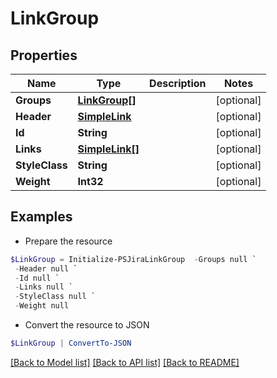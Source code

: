 # LinkGroup
## Properties

Name | Type | Description | Notes
------------ | ------------- | ------------- | -------------
**Groups** | [**LinkGroup[]**](LinkGroup.md) |  | [optional] 
**Header** | [**SimpleLink**](SimpleLink.md) |  | [optional] 
**Id** | **String** |  | [optional] 
**Links** | [**SimpleLink[]**](SimpleLink.md) |  | [optional] 
**StyleClass** | **String** |  | [optional] 
**Weight** | **Int32** |  | [optional] 

## Examples

- Prepare the resource
```powershell
$LinkGroup = Initialize-PSJiraLinkGroup  -Groups null `
 -Header null `
 -Id null `
 -Links null `
 -StyleClass null `
 -Weight null
```

- Convert the resource to JSON
```powershell
$LinkGroup | ConvertTo-JSON
```

[[Back to Model list]](../README.md#documentation-for-models) [[Back to API list]](../README.md#documentation-for-api-endpoints) [[Back to README]](../README.md)

